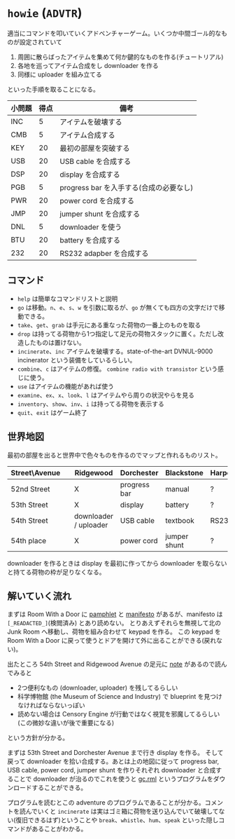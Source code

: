 `howie` (`ADVTR`)
==================

適当にコマンドを叩いていくアドベンチャーゲーム。いくつか中間ゴール的なものが設定されていて

1. 周囲に散らばったアイテムを集めて何か鍵的なものを作る(チュートリアル)
2. 各地を巡ってアイテム合成をし downloader を作る
3. 同様に uploader を組み立てる

といった手順を取ることになる。


| 小問題 | 得点 | 備考 |
| ----- | --- | ---- |
| INC | 5 | アイテムを破壊する |
| CMB | 5 | アイテム合成する |
| KEY | 20 | 最初の部屋を突破する |
| USB | 20 | USB cable を合成する |
| DSP | 20 | display を合成する |
| PGB | 5 | progress bar を入手する(合成の必要なし) |
| PWR | 20 | power cord を合成する |
| JMP | 20 | jumper shunt を合成する |
| DNL | 5 | downloader を使う |
| BTU | 20 | battery を合成する |
| 232 | 20 | RS232 adapber を合成する |

コマンド
-------

- `help` は簡単なコマンドリストと説明
- `go` は移動。`n`、`e`、`s`、`w` を引数に取るが、`go` が無くても四方の文字だけで移動できる。
- `take`、`get`、`grab` は手元にある重なった荷物の一番上のものを取る
- `drop` は持ってる荷物から1つ指定して足元の荷物スタックに置く。ただし改造したものは置けない。
- `incinerate`、`inc` アイテムを破壊する。state-of-the-art DVNUL-9000 incinerator という装備をしているらしい。
- `combine`、`c` はアイテムの修復。 `combine radio with transistor` という感じに使う。
- `use` はアイテムの機能があれば使う
- `examine`、`ex`、`x`、`look`、`l` はアイテムやら周りの状況やらを見る
- `inventory`、`show`、`inv`、`i` は持ってる荷物を表示する
- `quit`、`exit` はゲーム終了

世界地図
-------
最初の部屋を出ると世界中で色々ものを作るのでマップと作れるものリスト。

|Street\Avenue| |Ridgewood |Dorchester| Blackstone | Harper |
|-------------|-|--------- |----------| ---------- | ------ |
|52nd Street  | | X | progress bar | manual | ? |
|53th Street  | | X | display | battery | ? |
|54th Street  | | downloader / uploader | USB cable | textbook | RS232 |
|54th place   | | X | power cord | jumper shunt | ? |

downloader を作るときは display を最初に作ってから downloader を取らないと持てる荷物の枠が足りなくなる。

解いていく流れ
-------------
まずは Room With a Door に [pamphlet](./pamphlet.txt) と [manifesto](./manifesto.txt) があるが、manifesto は `[_READACTED_]`(検閲済み) とあり読めない。
とりあえずそれらを無視して北の Junk Room へ移動し、荷物を組み合わせて keypad を作る。
この keypad を Room With a Door に戻って使うとドアを開けて外に出ることができる(戻れない)。

出たところ 54th Street and Ridgewood Avenue の足元に [note](./note.txt) があるので読んでみると
- 2つ便利なもの (downloader, uploader) を残してるらしい
- 科学博物館 (the Museum of Science and Industry) で blueprint を見つけなければならないっぽい
- 読めない場合は Censory Engine が行動ではなく視覚を邪魔してるらしい (この微妙な違いが後で重要になる)

という方針が分かる。

まずは 53th Street and Dorchester Avenue まで行き display を作る。
そして戻って downloader を拾い合成する。あとは上の地図に従って progress bar, USB cable, power cord, jumper shunt を作りそれぞれ downloader と合成することで downloader が治るのでこれを使うと [gc.rml](./gc.rml) というプログラムをダウンロードすることができる。

プログラムを読むとこの adventure のプログラムであることが分かる。コメントを読んでいくと `incinerate` は実はゴミ箱に荷物を送り込んでいて破壊してない(復旧できるはず)ということや `break`、`whistle`、`hum`、`speak` といった隠しコマンドがあることがわかる。
